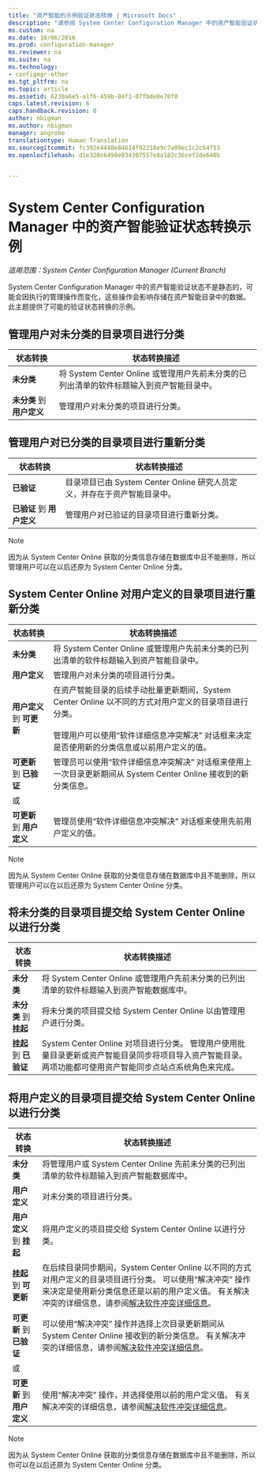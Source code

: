 ```yaml
---
title: "资产智能的示例验证状态转换 | Microsoft Docs"
description: "请参阅 System Center Configuration Manager 中的资产智能验证状态转换示例。"
ms.custom: na
ms.date: 10/06/2016
ms.prod: configuration-manager
ms.reviewer: na
ms.suite: na
ms.technology:
- configmgr-other
ms.tgt_pltfrm: na
ms.topic: article
ms.assetid: 6230a6e5-a1f6-459b-84f1-07fbde0e70f0
caps.latest.revision: 6
caps.handback.revision: 0
author: nbigman
ms.author: nbigman
manager: angrobe
translationtype: Human Translation
ms.sourcegitcommit: fc392e4440e84614f92218e9c7a09ec1c2c64f53
ms.openlocfilehash: d1e320c6498e034307557e8a182c36cef2de640b


---
```

# <a name="example-validation-state-transitions-for-asset-intelligence-in-system-center-configuration-manager"></a>System Center Configuration Manager 中的资产智能验证状态转换示例

*适用范围：System Center Configuration Manager (Current Branch)*

System Center Configuration Manager 中的资产智能验证状态不是静态的，可能会因执行的管理操作而变化，这些操作会影响存储在资产智能目录中的数据。 此主题提供了可能的验证状态转换的示例。

##  <a name="a-namebkmkuncategorizediscategorizeda-uncategorized-catalog-item-is-categorized-by-the-administrative-user"></a><a name="BKMK_UncategorizedIsCategorized"></a> 管理用户对未分类的目录项目进行分类  

|**状态转换**|**状态转换描述**|  
|--------------------------|--------------------------------------|  
|**未分类**|将 System Center Online 或管理用户先前未分类的已列出清单的软件标题输入到资产智能目录中。|  
|**未分类** 到 **用户定义**|管理用户对未分类的项目进行分类。|  

##  <a name="a-namebkmkcategorizedisrecategorizeda-categorized-catalog-item-is-recategorized-by-the-administrative-user"></a><a name="BKMK_CategorizedIsReCategorized"></a> 管理用户对已分类的目录项目进行重新分类  

|**状态转换**|**状态转换描述**|  
|--------------------------|--------------------------------------|  
|**已验证**|目录项目已由 System Center Online 研究人员定义，并存在于资产智能目录中。|  
|**已验证** 到 **用户定义**|管理用户对已验证的目录项目进行重新分类。|  

> [!NOTE]  
>  因为从 System Center Online 获取的分类信息存储在数据库中且不能删除，所以管理用户可以在以后还原为 System Center Online 分类。  

##  <a name="a-namebkmkuserdefinedisrecategorizeda-user-defined-catalog-item-is-recategorized-by-system-center-online"></a><a name="BKMK_UserDefinedIsRecategorized"></a> System Center Online 对用户定义的目录项目进行重新分类  

|**状态转换**|**状态转换描述**|  
|--------------------------|--------------------------------------|  
|**未分类**|将 System Center Online 或管理用户先前未分类的已列出清单的软件标题输入到资产智能目录中。|  
|**用户定义**|管理用户对未分类的项目进行分类。|  
|**用户定义** 到 **可更新**|在资产智能目录的后续手动批量更新期间，System Center Online 以不同的方式对用户定义的目录项目进行分类。<br /><br /> 管理用户可以使用“软件详细信息冲突解决”  对话框来决定是否使用新的分类信息或以前用户定义的值。|  
|**可更新** 到 **已验证**|管理员可以使用“软件详细信息冲突解决”  对话框来使用上一次目录更新期间从 System Center Online 接收到的新分类信息。|  
|或||  
|**可更新** 到 **用户定义**|管理员使用“软件详细信息冲突解决”  对话框来使用先前用户定义的值。|  

> [!NOTE]  
>  因为从 System Center Online 获取的分类信息存储在数据库中且不能删除，所以管理用户可以在以后还原为 System Center Online 分类。  

##  <a name="a-namebkmkuncategorizedissubmitteda-uncategorized-catalog-item-is-submitted-to-system-center-online-for-categorization"></a><a name="BKMK_UncategorizedIsSubmitted"></a> 将未分类的目录项目提交给 System Center Online 以进行分类  

|**状态转换**|**状态转换描述**|  
|--------------------------|--------------------------------------|  
|**未分类**|将 System Center Online 或管理用户先前未分类的已列出清单的软件标题输入到资产智能数据库中。|  
|**未分类** 到 **挂起**|将未分类的项目提交给 System Center Online 以由管理用户进行分类。|  
|**挂起** 到 **已验证**|System Center Online 对项目进行分类。 管理用户使用批量目录更新或资产智能目录同步将项目导入资产智能目录。 两项功能都可使用资产智能同步点站点系统角色来完成。|  

##  <a name="a-namebkmkuserdefinedissubmitteda-user-defined-catalog-item-is-submitted-to-system-center-online-for-categorization"></a><a name="BKMK_UserDefinedIsSubmitted"></a> 将用户定义的目录项目提交给 System Center Online 以进行分类  

|**状态转换**|**状态转换描述**|  
|--------------------------|--------------------------------------|  
|**未分类**|将管理用户或 System Center Online 先前未分类的已列出清单的软件标题输入到资产智能数据库中。|  
|**用户定义**|对未分类的项目进行分类。|  
|**用户定义** 到 **挂起**|将用户定义的项目提交给 System Center Online 以进行分类。|  
|**挂起** 到 **可更新**|在后续目录同步期间，System Center Online 以不同的方式对用户定义的目录项目进行分类。 可以使用“解决冲突”  操作来决定是使用新分类信息还是以前的用户定义值。 有关解决冲突的详细信息，请参阅[解决软件冲突详细信息](../../../../core/clients/manage/asset-intelligence/operations-for-asset-intelligence.md#BKMK_ResolveSoftwareDetails)。|  
|**可更新** 到 **已验证**|可以使用“解决冲突”  操作并选择上次目录更新期间从 System Center Online 接收到的新分类信息。 有关解决冲突的详细信息，请参阅[解决软件冲突详细信息](../../../../core/clients/manage/asset-intelligence/operations-for-asset-intelligence.md#BKMK_ResolveSoftwareDetails)。|  
|或||  
|**可更新** 到 **用户定义**|使用“解决冲突”  操作，并选择使用以前的用户定义值。 有关解决冲突的详细信息，请参阅[解决软件冲突详细信息](../../../../core/clients/manage/asset-intelligence/operations-for-asset-intelligence.md#BKMK_ResolveSoftwareDetails)。|  

> [!NOTE]  
>  因为从 System Center Online 获取的分类信息存储在数据库中且不能删除，所以你可以在以后还原为 System Center Online 分类。  



<!--HONumber=Dec16_HO3-->


